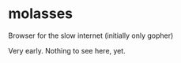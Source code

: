 # molasses
Browser for the slow internet (initially only gopher)

Very early. Nothing to see here, yet.
